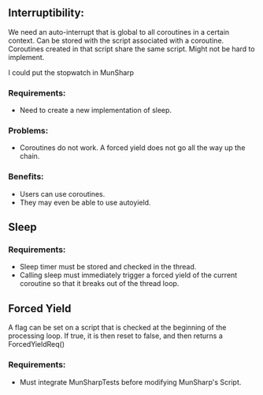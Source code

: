 ## Interruptibility: 
We need an auto-interrupt that is global to all coroutines in a certain context. Can be stored with the script associated with a coroutine. Coroutines created in that script share the same script. Might not be hard to implement.

I could put the stopwatch in MunSharp

### Requirements:
- Need to create a new implementation of sleep.

### Problems:
- Coroutines do not work. A forced yield does not go all the way up the chain.

### Benefits:
- Users can use coroutines.
- They may even be able to use autoyield.

## Sleep

### Requirements:
- Sleep timer must be stored and checked in the thread.
- Calling sleep must immediately trigger a forced yield of the current coroutine so that it breaks out of the thread loop. 

## Forced Yield
A flag can be set on a script that is checked at the beginning of the processing loop. If true, it is then reset to false, and then returns a ForcedYieldReq()

### Requirements:
- Must integrate MunSharpTests before modifying MunSharp's Script.